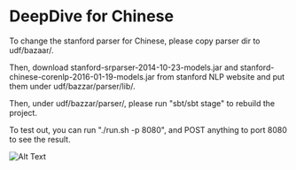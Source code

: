 DeepDive for Chinese
==========

To change the stanford parser for Chinese, please copy parser dir to udf/bazaar/.

Then, download stanford-srparser-2014-10-23-models.jar and stanford-chinese-corenlp-2016-01-19-models.jar from stanford NLP website and put them under udf/bazzar/parser/lib/.

Then, under udf/bazzar/parser/, please run "sbt/sbt stage" to rebuild the project.

To test out, you can run "./run.sh -p 8080", and POST anything to port 8080 to see the result.

![Alt Text](https://raw.githubusercontent.com/qiangsiwei/DeepDive_Chinese/master/test.png)


